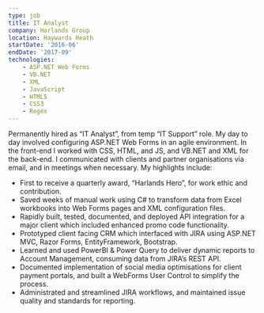 ```yaml
---
type: job
title: IT Analyst
company: Harlands Group
location: Haywards Heath
startDate: '2016-06'
endDate: '2017-09'
technologies:
    - ASP.NET Web Forms
    - VB.NET
    - XML
    - JavaScript
    - HTML5
    - CSS3
    - Regex
---
```


Permanently hired as “IT Analyst”, from temp “IT Support” role. My day to day involved configuring ASP.NET Web Forms in an agile environment. In the front-end I worked with CSS, HTML, and JS, and VB.NET and XML for the back-end. I communicated with clients and partner organisations via email, and in meetings when necessary. My highlights include:

* First to receive a quarterly award, “Harlands Hero”, for work ethic and contribution. 
* Saved weeks of manual work using C# to transform data from Excel workbooks into Web Forms pages and XML configuration files. 
* Rapidly built, tested, documented, and deployed API integration for a major client which included enhanced promo code functionality. 
* Prototyped client facing CRM which interfaced with JIRA using ASP.NET MVC, Razor Forms, EntityFramework, Bootstrap. 
* Learned and used PowerBI & Power Query to deliver dynamic reports to Account Management, consuming data from JIRA’s REST API. 
* Documented implementation of social media optimisations for client payment portals, and built a WebForms User Control to simplify the process. 
* Administrated and streamlined JIRA workflows, and maintained issue quality and standards for reporting. 
